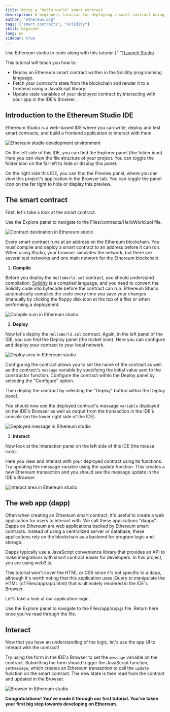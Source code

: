 ```yaml
---
title: Write a "hello world" smart contract
description: A beginners tutorial for deploying a smart contract using Ethereum studio
author: "ethereum.org"
tags: ["smart contracts", "solidity"]
skill: beginner
lang: en
sidebar: true
---
```


<InfoBanner emoji=":wave:"> Use Ethereum studio to code along with this tutorial.{" "}<a href="https://studio.ethereum.org/5f575dc426b4730012368389?openFile=README.md">Launch Studio</a></InfoBanner>

This tutorial will teach you how to:

- Deploy an Ethereum smart contract written in the Solidity programming language.
- Fetch your contract's state from the blockchain and render it to a frontend using a JavaScript library.
- Update state variables of your deployed contract by interacting with your app in the IDE's Browser.

## Introduction to the Ethereum Studio IDE

Ethereum Studio is a web-based IDE where you can write, deploy and test smart contracts, and build a frontend application to interact with them.

![Ethereum studio development environment](./studio-ide.png)

On the left side of this IDE, you can find the Explorer panel (the folder icon). Here you can view the file structure of your project. You can toggle the folder icon on the far left to hide or display this panel.

On the right side this IDE, you can find the Preview panel, where you can view this project's application in the Browser tab. You can toggle the panel icon on the far right to hide or display this preview.

## The smart contract

First, let's take a look at the smart contract.

Use the Explore panel to navigate to the Files/contracts/HelloWorld.sol file.

![Contract destination in Ethereum studio](./contract.png)

Every smart contract runs at an address on the Ethereum blockchain. You must compile and deploy a smart contract to an address before it can run. When using Studio, your browser simulates the network, but there are several test networks and one main network for the Ethereum blockchain.

1. **Compile**

Before you deploy the `HelloWorld.sol` contract, you should understand compilation. [Solidity](https://solidity.readthedocs.io/en/latest/) is a compiled language, and you need to convert the Solidity code into bytecode before the contract can run. Ethereum Studio automatically compiles the code every time you save your changes (manually by clicking the floppy disk icon at the top of a file) or when performing a deployment.

![Compile icon in Ethereum studio](./compile.png)

2. **Deploy**

Now let's deploy the `HelloWorld.sol` contract. Again, in the left panel of the IDE, you can find the Deploy panel (the rocket icon). Here you can configure and deploy your contract to your local network.

![Deploy area in Ethereum studio](./deploy.png)

Configuring the contract allows you to set the name of the contract as well as the contract's `message` variable by specifying the initial value sent to the constructor function. Configure the contract within the Deploy panel by selecting the "Configure" option.

Then deploy the contract by selecting the "Deploy" button within the Deploy panel.

You should now see the deployed contract's message `variable` displayed on the IDE's Browser as well as output from the transaction in the IDE's console (on the lower right side of the IDE).

![Deployed message in Ethereum studio](./deployed.png)

3. **Interact**

Now look at the Interaction panel on the left side of this IDE (the mouse icon).

Here you view and interact with your deployed contract using its functions. Try updating the message variable using the update function. This creates a new Ethereum transaction and you should see the message update in the IDE's Browser.

![Interact area in Ethereum studio](./function_update.png)

## The web app (dapp)

Often when creating an Ethereum smart contract, it's useful to create a web application for users to interact with. We call these applications "dapps". Dapps on Ethereum are web applications backed by Ethereum smart contracts. Instead of using a centralized server or database, these applications rely on the blockchain as a backend for program logic and storage.

Dapps typically use a JavaScript convenience library that provides an API to make integrations with smart contract easier for developers. In this project, you are using web3.js.

This tutorial won't cover the HTML or CSS since it's not specific to a dapp, although it's worth noting that this application uses jQuery to manipulate the HTML (of Files/app/app.html) that is ultimately rendered in the IDE's Browser.

Let's take a look at our application logic.

Use the Explore panel to navigate to the Files/app/app.js file.
Return here once you've read through the file.

## Interact

Now that you have an understanding of the logic, let's use the app UI to interact with the contract!

Try using the form in the IDE's Browser to set the `message` variable on the contract. Submitting the form should trigger the JavaScript function, `setMessage`, which creates an Ethereum transaction to call the `update` function on the smart contract. The new state is then read from the contract and updated in the Browser.

![Browser in Ethereum studio](./web-app.png)

**Congratulations! You've made it through our first tutorial. You've taken your first big step towards developing on Ethereum.**
